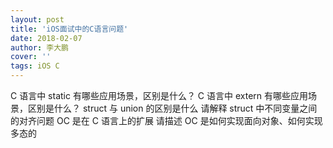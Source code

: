 ```yaml
---
layout: post
title: 'iOS面试中的C语言问题'
date: 2018-02-07
author: 李大鹏
cover: ''
tags: iOS C
---
```


C 语言中 static 有哪些应用场景，区别是什么？
C 语言中 extern 有哪些应用场景，区别是什么？
struct 与 union 的区别是什么
请解释 struct 中不同变量之间的对齐问题 OC 是在 C 语言上的扩展
请描述 OC 是如何实现面向对象、如何实现多态的
